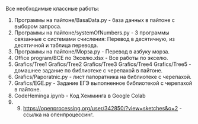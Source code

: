 Все необходимые классные работы:
1) Программы на пайтоне/BasaData.py - база данных в пайтоне с выбором запроса.
2) Программы на пайтоне/systemOfNumbers.py - 3 программы связанные с системами счисления: Перевод в десятичную, из десятичной и таблица перевода.
3) Программы на пайтоне/Морза.py - Перевод в азбуку морза.
4) Office program/ВСЕ по Экселю.xlsx - Все работы по экселю.
5) Grafics/Tree1
   Grafics/Tree2
   Grafics/Tree3
   Grafics/Tree4
   Grafics/Tree5 - домашнее задание по библиотеке с черепахой в пайтоне.
6) Grafics/Paporatnic.py - лист папоратника на библиотеке с черепахой.
7) Grafics/EGE.py - Задание ЕГЭ выполненное библиотекой с черепахой в пайтоне.
8) CodeHeminga.ipynb - Код Хемминга в Google Colab
9) 9) https://openprocessing.org/user/342850/?view=sketches&o=2 - ссылка на опенпроцессинг.
